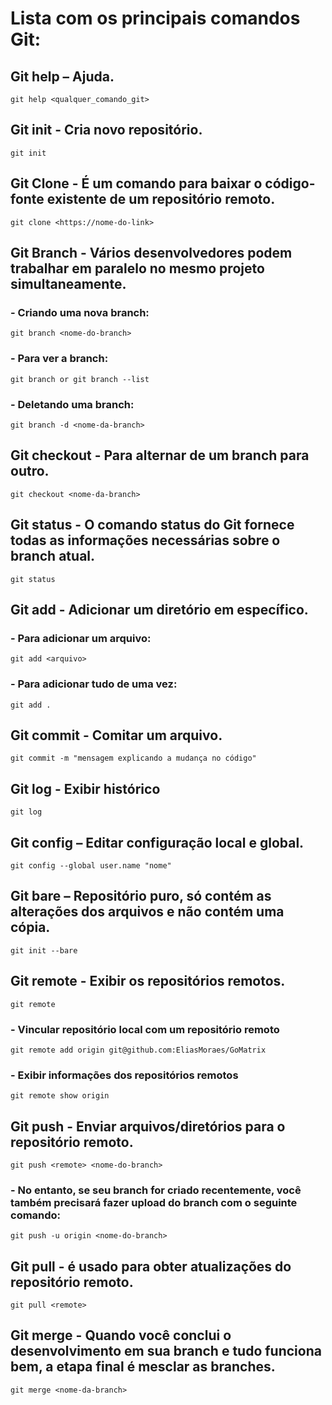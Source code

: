 # **Lista com os principais comandos Git:**

## Git help – Ajuda.
```git help <qualquer_comando_git>```

## Git init - Cria novo repositório.
```git init```

## Git Clone - É um comando para baixar o código-fonte existente de um repositório remoto.
```git clone <https://nome-do-link>```

## Git Branch - Vários desenvolvedores podem trabalhar em paralelo no mesmo projeto simultaneamente.
### - Criando uma nova branch:
```git branch <nome-do-branch>```

### - Para ver a branch:
```git branch or git branch --list```

### - Deletando uma branch:
```git branch -d <nome-da-branch>```

## Git checkout - Para alternar de um branch para outro.
```git checkout <nome-da-branch>```

## Git status - O comando status do Git fornece todas as informações necessárias sobre o branch atual.
```git status```

## Git add - Adicionar um diretório em específico.
### - Para adicionar um arquivo:
```git add <arquivo>```

### - Para adicionar tudo de uma vez:
```git add .```

## Git commit - Comitar um arquivo.
```git commit -m "mensagem explicando a mudança no código"```

## Git log - Exibir histórico
```git log```

## Git config – Editar configuração local e global.
```git config --global user.name "nome"```

## Git bare – Repositório puro, só contém as alterações dos arquivos e não contém uma cópia.
```git init --bare```

## Git remote - Exibir os repositórios remotos.
```git remote```

 ### - Vincular repositório local com um repositório remoto
```git remote add origin git@github.com:EliasMoraes/GoMatrix```

### - Exibir informações dos repositórios remotos
```git remote show origin```

## Git push - Enviar arquivos/diretórios para o repositório remoto.
```git push <remote> <nome-do-branch>```
	
### - No entanto, se seu branch for criado recentemente, você também precisará fazer upload do branch com o seguinte comando:
```git push -u origin <nome-do-branch>```

## Git pull - é usado para obter atualizações do repositório remoto.
```git pull <remote>```

## Git merge - Quando você conclui o desenvolvimento em sua branch e tudo funciona bem, a etapa final é mesclar as branches.
```git merge <nome-da-branch>```
